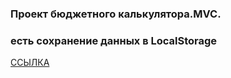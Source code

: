 ### Проект бюджетного калькулятора.MVC. ###

### есть сохранение данных в LocalStorage ###
[ССЫЛКА](https://atantasheva.github.io/calcBudjet-MVC/)